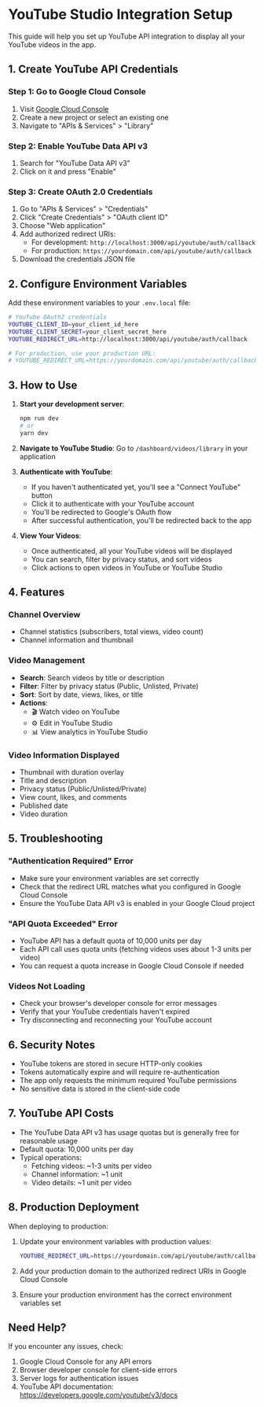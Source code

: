 # YouTube Studio Integration Setup

This guide will help you set up YouTube API integration to display all your YouTube videos in the app.

## 1. Create YouTube API Credentials

### Step 1: Go to Google Cloud Console
1. Visit [Google Cloud Console](https://console.cloud.google.com/)
2. Create a new project or select an existing one
3. Navigate to "APIs & Services" > "Library"

### Step 2: Enable YouTube Data API v3
1. Search for "YouTube Data API v3"
2. Click on it and press "Enable"

### Step 3: Create OAuth 2.0 Credentials
1. Go to "APIs & Services" > "Credentials"
2. Click "Create Credentials" > "OAuth client ID"
3. Choose "Web application"
4. Add authorized redirect URIs:
   - For development: `http://localhost:3000/api/youtube/auth/callback`
   - For production: `https://yourdomain.com/api/youtube/auth/callback`
5. Download the credentials JSON file

## 2. Configure Environment Variables

Add these environment variables to your `.env.local` file:

```bash
# YouTube OAuth2 credentials
YOUTUBE_CLIENT_ID=your_client_id_here
YOUTUBE_CLIENT_SECRET=your_client_secret_here
YOUTUBE_REDIRECT_URL=http://localhost:3000/api/youtube/auth/callback

# For production, use your production URL:
# YOUTUBE_REDIRECT_URL=https://yourdomain.com/api/youtube/auth/callback
```

## 3. How to Use

1. **Start your development server**:
   ```bash
   npm run dev
   # or
   yarn dev
   ```

2. **Navigate to YouTube Studio**:
   Go to `/dashboard/videos/library` in your application

3. **Authenticate with YouTube**:
   - If you haven't authenticated yet, you'll see a "Connect YouTube" button
   - Click it to authenticate with your YouTube account
   - You'll be redirected to Google's OAuth flow
   - After successful authentication, you'll be redirected back to the app

4. **View Your Videos**:
   - Once authenticated, all your YouTube videos will be displayed
   - You can search, filter by privacy status, and sort videos
   - Click actions to open videos in YouTube or YouTube Studio

## 4. Features

### Channel Overview
- Channel statistics (subscribers, total views, video count)
- Channel information and thumbnail

### Video Management
- **Search**: Search videos by title or description
- **Filter**: Filter by privacy status (Public, Unlisted, Private)
- **Sort**: Sort by date, views, likes, or title
- **Actions**: 
  - 🎬 Watch video on YouTube
  - ⚙️ Edit in YouTube Studio
  - 📊 View analytics in YouTube Studio

### Video Information Displayed
- Thumbnail with duration overlay
- Title and description
- Privacy status (Public/Unlisted/Private)
- View count, likes, and comments
- Published date
- Video duration

## 5. Troubleshooting

### "Authentication Required" Error
- Make sure your environment variables are set correctly
- Check that the redirect URL matches what you configured in Google Cloud Console
- Ensure the YouTube Data API v3 is enabled in your Google Cloud project

### "API Quota Exceeded" Error
- YouTube API has a default quota of 10,000 units per day
- Each API call uses quota units (fetching videos uses about 1-3 units per video)
- You can request a quota increase in Google Cloud Console if needed

### Videos Not Loading
- Check your browser's developer console for error messages
- Verify that your YouTube credentials haven't expired
- Try disconnecting and reconnecting your YouTube account

## 6. Security Notes

- YouTube tokens are stored in secure HTTP-only cookies
- Tokens automatically expire and will require re-authentication
- The app only requests the minimum required YouTube permissions
- No sensitive data is stored in the client-side code

## 7. YouTube API Costs

- The YouTube Data API v3 has usage quotas but is generally free for reasonable usage
- Default quota: 10,000 units per day
- Typical operations:
  - Fetching videos: ~1-3 units per video
  - Channel information: ~1 unit
  - Video details: ~1 unit per video

## 8. Production Deployment

When deploying to production:

1. Update your environment variables with production values:
   ```bash
   YOUTUBE_REDIRECT_URL=https://yourdomain.com/api/youtube/auth/callback
   ```

2. Add your production domain to the authorized redirect URIs in Google Cloud Console

3. Ensure your production environment has the correct environment variables set

## Need Help?

If you encounter any issues, check:
1. Google Cloud Console for any API errors
2. Browser developer console for client-side errors  
3. Server logs for authentication issues
4. YouTube API documentation: https://developers.google.com/youtube/v3/docs 